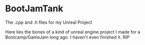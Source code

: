 # BootJamTank
The .cpp and .h files for my Unreal Project

Here lies the bones of a kind of unreal engine project I made for a Bootcamp/GameJam long ago. I haven't even finished it. RIP
